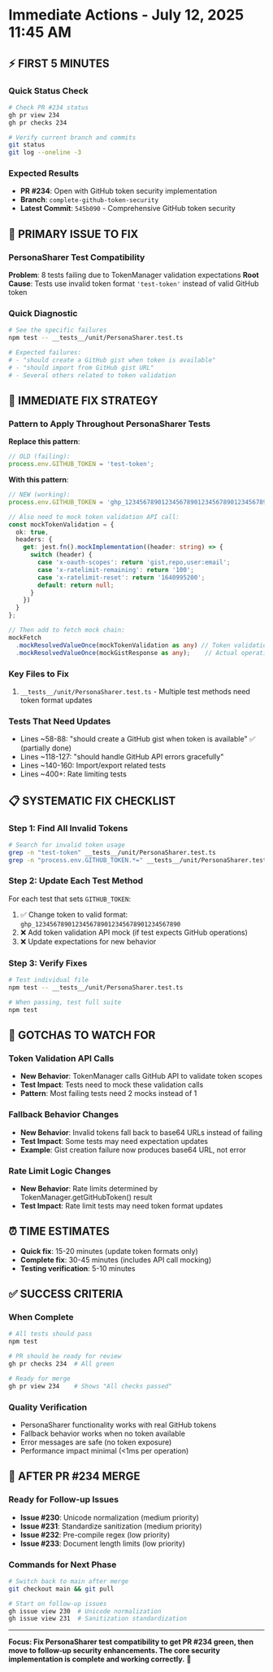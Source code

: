 # Immediate Actions - July 12, 2025 11:45 AM

## ⚡ **FIRST 5 MINUTES**

### **Quick Status Check**
```bash
# Check PR #234 status
gh pr view 234
gh pr checks 234

# Verify current branch and commits
git status
git log --oneline -3
```

### **Expected Results**
- **PR #234**: Open with GitHub token security implementation
- **Branch**: `complete-github-token-security`
- **Latest Commit**: `545b090` - Comprehensive GitHub token security

## 🎯 **PRIMARY ISSUE TO FIX**

### **PersonaSharer Test Compatibility**
**Problem**: 8 tests failing due to TokenManager validation expectations
**Root Cause**: Tests use invalid token format `'test-token'` instead of valid GitHub token

### **Quick Diagnostic**
```bash
# See the specific failures
npm test -- __tests__/unit/PersonaSharer.test.ts

# Expected failures:
# - "should create a GitHub gist when token is available"
# - "should import from GitHub gist URL" 
# - Several others related to token validation
```

## 🔧 **IMMEDIATE FIX STRATEGY**

### **Pattern to Apply Throughout PersonaSharer Tests**

**Replace this pattern**:
```typescript
// OLD (failing):
process.env.GITHUB_TOKEN = 'test-token';
```

**With this pattern**:
```typescript
// NEW (working):
process.env.GITHUB_TOKEN = 'ghp_1234567890123456789012345678901234567890';

// Also need to mock token validation API call:
const mockTokenValidation = {
  ok: true,
  headers: {
    get: jest.fn().mockImplementation((header: string) => {
      switch (header) {
        case 'x-oauth-scopes': return 'gist,repo,user:email';
        case 'x-ratelimit-remaining': return '100';
        case 'x-ratelimit-reset': return '1640995200';
        default: return null;
      }
    })
  }
};

// Then add to fetch mock chain:
mockFetch
  .mockResolvedValueOnce(mockTokenValidation as any) // Token validation
  .mockResolvedValueOnce(mockGistResponse as any);    // Actual operation
```

### **Key Files to Fix**
1. `__tests__/unit/PersonaSharer.test.ts` - Multiple test methods need token format updates

### **Tests That Need Updates**
- Lines ~58-88: "should create a GitHub gist when token is available" ✅ (partially done)
- Lines ~118-127: "should handle GitHub API errors gracefully" 
- Lines ~140-160: Import/export related tests
- Lines ~400+: Rate limiting tests

## 📋 **SYSTEMATIC FIX CHECKLIST**

### **Step 1: Find All Invalid Tokens**
```bash
# Search for invalid token usage
grep -n "test-token" __tests__/unit/PersonaSharer.test.ts
grep -n "process.env.GITHUB_TOKEN.*=" __tests__/unit/PersonaSharer.test.ts
```

### **Step 2: Update Each Test Method**
For each test that sets `GITHUB_TOKEN`:
1. ✅ Change token to valid format: `ghp_1234567890123456789012345678901234567890`
2. ❌ Add token validation API mock (if test expects GitHub operations)
3. ❌ Update expectations for new behavior

### **Step 3: Verify Fixes**
```bash
# Test individual file
npm test -- __tests__/unit/PersonaSharer.test.ts

# When passing, test full suite
npm test
```

## 🚨 **GOTCHAS TO WATCH FOR**

### **Token Validation API Calls**
- **New Behavior**: TokenManager calls GitHub API to validate token scopes
- **Test Impact**: Tests need to mock these validation calls
- **Pattern**: Most failing tests need 2 mocks instead of 1

### **Fallback Behavior Changes**
- **New Behavior**: Invalid tokens fall back to base64 URLs instead of failing
- **Test Impact**: Some tests may need expectation updates
- **Example**: Gist creation failure now produces base64 URL, not error

### **Rate Limit Logic Changes**
- **New Behavior**: Rate limits determined by TokenManager.getGitHubToken() result
- **Test Impact**: Rate limit tests may need token format updates

## ⏰ **TIME ESTIMATES**

- **Quick fix**: 15-20 minutes (update token formats only)
- **Complete fix**: 30-45 minutes (includes API call mocking)
- **Testing verification**: 5-10 minutes

## ✅ **SUCCESS CRITERIA**

### **When Complete**
```bash
# All tests should pass
npm test

# PR should be ready for review
gh pr checks 234  # All green

# Ready for merge
gh pr view 234    # Shows "All checks passed"
```

### **Quality Verification**
- PersonaSharer functionality works with real GitHub tokens
- Fallback behavior works when no token available
- Error messages are safe (no token exposure)
- Performance impact minimal (<1ms per operation)

## 🚀 **AFTER PR #234 MERGE**

### **Ready for Follow-up Issues**
- **Issue #230**: Unicode normalization (medium priority)
- **Issue #231**: Standardize sanitization (medium priority)  
- **Issue #232**: Pre-compile regex (low priority)
- **Issue #233**: Document length limits (low priority)

### **Commands for Next Phase**
```bash
# Switch back to main after merge
git checkout main && git pull

# Start on follow-up issues
gh issue view 230  # Unicode normalization
gh issue view 231  # Sanitization standardization
```

---

**Focus: Fix PersonaSharer test compatibility to get PR #234 green, then move to follow-up security enhancements. The core security implementation is complete and working correctly.** 🎯